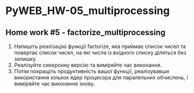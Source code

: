 # PyWEB_HW-05_multiprocessing
## Home work #5 - factorize_multiprocessing
1. Напишіть реалізацію функції factorize, яка приймає список чисел та повертає список чисел, на які числа із вхідного списку діляться без залишку.
2. Реалізуйте синхронну версію та виміряйте час виконання.
3. Потім покращіть продуктивність вашої функції, реалізувавши використання кількох ядер процесора для паралельних обчислень, і виміряйте час виконання знову.
